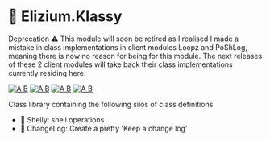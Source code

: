 
# :pencil: Elizium.Klassy

Deprecation :warning: This module will soon be retired as I realised I made a mistake in class implementations in client modules Loopz and PoShLog, meaning there is now no reason for being for this module. The next releases of these 2 client modules will take back their class implementations currently residing here.

[![A B](https://img.shields.io/badge/branching-commonflow-informational?style=flat)](https://commonflow.org)
[![A B](https://img.shields.io/badge/merge-rebase-informational?style=flat)](https://git-scm.com/book/en/v2/Git-Branching-Rebasing)
[![A B](https://img.shields.io/github/license/eliziumnet/klassy)](https://github.com/eliziumnet/klassy/blob/master/LICENSE)
[![A B](https://img.shields.io/powershellgallery/p/Elizium.Klassy)](https://www.powershellgallery.com/packages/elizium.klassy)

Class library containing the following silos of class definitions

- :shell: Shelly: shell operations
- :scroll: ChangeLog: Create a pretty 'Keep a change log'
